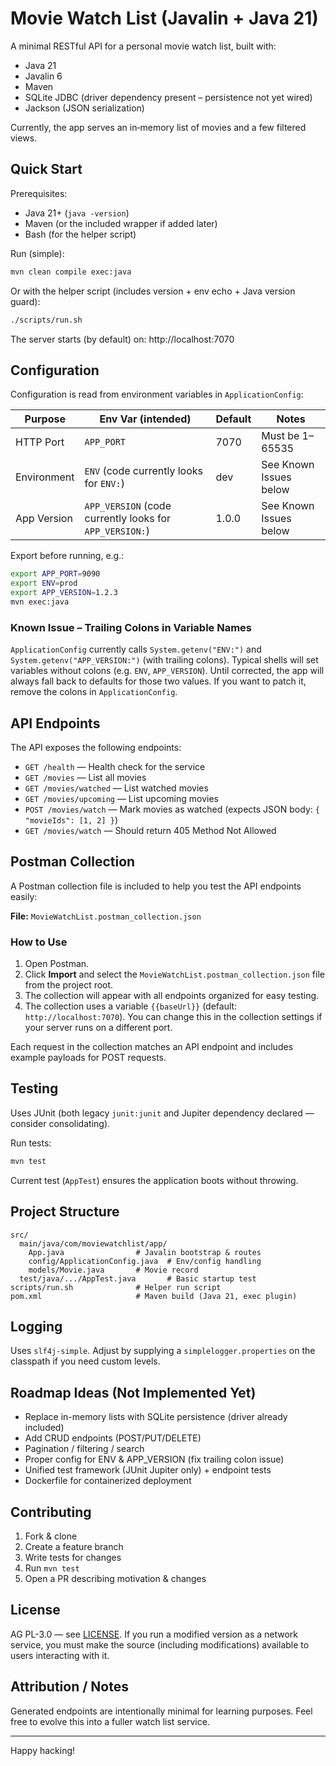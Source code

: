 # Movie Watch List (Javalin + Java 21)

A minimal RESTful API for a personal movie watch list, built with:
- Java 21
- Javalin 6
- Maven
- SQLite JDBC (driver dependency present – persistence not yet wired)
- Jackson (JSON serialization)

Currently, the app serves an in‑memory list of movies and a few filtered views.

## Quick Start

Prerequisites:
- Java 21+ (`java -version`)
- Maven (or the included wrapper if added later)
- Bash (for the helper script)

Run (simple):
```bash
mvn clean compile exec:java
```
Or with the helper script (includes version + env echo + Java version guard):
```bash
./scripts/run.sh
```

The server starts (by default) on: http://localhost:7070

## Configuration
Configuration is read from environment variables in `ApplicationConfig`:

| Purpose     | Env Var (intended)                                      | Default | Notes                  |
|-------------|---------------------------------------------------------|---------|------------------------|
| HTTP Port   | `APP_PORT`                                              | 7070    | Must be 1–65535        |
| Environment | `ENV` (code currently looks for `ENV:`)                 | dev     | See Known Issues below |
| App Version | `APP_VERSION` (code currently looks for `APP_VERSION:`) | 1.0.0   | See Known Issues below |

Export before running, e.g.:
```bash
export APP_PORT=9090
export ENV=prod
export APP_VERSION=1.2.3
mvn exec:java
```

### Known Issue – Trailing Colons in Variable Names
`ApplicationConfig` currently calls `System.getenv("ENV:")` and `System.getenv("APP_VERSION:")` (with trailing colons). Typical shells will set variables without colons (e.g. `ENV`, `APP_VERSION`). Until corrected, the app will always fall back to defaults for those two values. If you want to patch it, remove the colons in `ApplicationConfig`.

## API Endpoints

The API exposes the following endpoints:

- `GET /health` — Health check for the service
- `GET /movies` — List all movies
- `GET /movies/watched` — List watched movies
- `GET /movies/upcoming` — List upcoming movies
- `POST /movies/watch` — Mark movies as watched (expects JSON body: `{ "movieIds": [1, 2] }`)
- `GET /movies/watch` — Should return 405 Method Not Allowed

## Postman Collection

A Postman collection file is included to help you test the API endpoints easily:

**File:** `MovieWatchList.postman_collection.json`

### How to Use
1. Open Postman.
2. Click **Import** and select the `MovieWatchList.postman_collection.json` file from the project root.
3. The collection will appear with all endpoints organized for easy testing.
4. The collection uses a variable `{{baseUrl}}` (default: `http://localhost:7070`). You can change this in the collection settings if your server runs on a different port.

Each request in the collection matches an API endpoint and includes example payloads for POST requests.

## Testing
Uses JUnit (both legacy `junit:junit` and Jupiter dependency declared — consider consolidating).

Run tests:
```bash
mvn test
```

Current test (`AppTest`) ensures the application boots without throwing.

## Project Structure
```
src/
  main/java/com/moviewatchlist/app/
    App.java                # Javalin bootstrap & routes
    config/ApplicationConfig.java  # Env/config handling
    models/Movie.java       # Movie record
  test/java/.../AppTest.java       # Basic startup test
scripts/run.sh              # Helper run script
pom.xml                     # Maven build (Java 21, exec plugin)
```

## Logging
Uses `slf4j-simple`. Adjust by supplying a `simplelogger.properties` on the classpath if you need custom levels.

## Roadmap Ideas (Not Implemented Yet)
- Replace in-memory lists with SQLite persistence (driver already included)
- Add CRUD endpoints (POST/PUT/DELETE)
- Pagination / filtering / search
- Proper config for ENV & APP_VERSION (fix trailing colon issue)
- Unified test framework (JUnit Jupiter only) + endpoint tests
- Dockerfile for containerized deployment

## Contributing
1. Fork & clone
2. Create a feature branch
3. Write tests for changes
4. Run `mvn test`
5. Open a PR describing motivation & changes

## License
AG PL-3.0 — see [LICENSE](./LICENSE). If you run a modified version as a network service, you must make the source (including modifications) available to users interacting with it.

## Attribution / Notes
Generated endpoints are intentionally minimal for learning purposes. Feel free to evolve this into a fuller watch list service.

---
Happy hacking!
